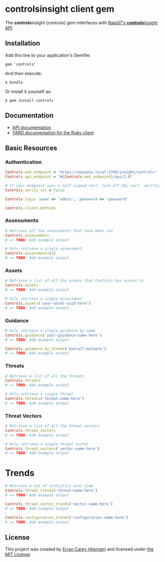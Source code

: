 # controlsinsight client gem
The **controls**insight (controls) gem interfaces with [Rapid7's **controls**insight API](http://rapid7.github.io/controlsinsight.rb).

## Installation
Add this line to your application's Gemfile:

    gem 'controls'

And then execute:

    $ bundle

Or install it yourself as:

    $ gem install controls

## Documentation
* [API documentation](http://rapid7.github.io/controlsinsight.rb)
* [YARD documentation for the Ruby client](http://www.rubydoc.info/github/rapid7/controlsinsight.rb)

## Basic Resources
### Authentication
```ruby
Controls.web_endpoint = 'https://nexpose.local:3780/insight/controls'
Controls.api_endpoint = "#{Controls.web_endpoint}/api/1.0"

# If your endpoint uses a self-signed cert. turn off SSL cert. verification
Controls.verify_ssl = false

Controls.login :user => 'admin', :password => 'password'

Controls.client.methods
```

### Assessments
```ruby
# Retrieve all the assessments that have been ran
Controls.assessments
# => TODO: Add example output

# Only retrieve a single assessment
Controls.assessments(1)
# => TODO: Add example output
```


### Assets
```ruby
# Retrieve a list of all the assets that Controls has access to
Controls.assets
# => TODO: Add example output

# Only retrieve a single assessment
Controls.assets('your-asset-uuid-here')
# => TODO: Add example output
```

### Guidance
```ruby
# Only retrieve a single guidance by name
Controls.guidance('your-guidance-name-here')
# => TODO: Add example output

Controls.guidance_by_threat('overall-malware')
# => TODO: Add example output
```

### Threats
```ruby
# Retrieve a list of all the threats
Controls.threats
# => TODO: Add example output

# Only retrieve a single threat
Controls.threats('threat-name-here')
# => TODO: Add example output
```

### Threat Vectors
```ruby
# Retrieve a list of all the threat vectors
Controls.threat_vectors
# => TODO: Add example output

# Only retrieve a single threat vector
Controls.threat_vectors('vector-name-here')
# => TODO: Add example output
```

# Trends
```ruby
# Retrieve a set of statistics over time
Controls.threat_trends('threat-name-here')
# => TODO: Add example output

Controls.threat_vector_trends('vector-name-here')
# => TODO: Add example output

Controls.configuration_trends('configuration-name-here')
# => TODO: Add example output
```

## License
This project was created by [Erran Carey (@erran)](http://erran.github.io) and licensed under [the MIT License](LICENSE.md).
